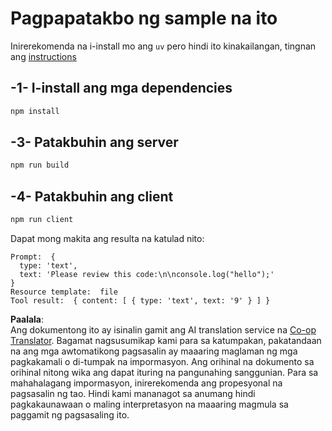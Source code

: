 <!--
CO_OP_TRANSLATOR_METADATA:
{
  "original_hash": "fae57a69c2b62cb7d92ff12da65f36c3",
  "translation_date": "2025-07-13T18:45:29+00:00",
  "source_file": "03-GettingStarted/02-client/solution/typescript/README.md",
  "language_code": "tl"
}
-->
# Pagpapatakbo ng sample na ito

Inirerekomenda na i-install mo ang `uv` pero hindi ito kinakailangan, tingnan ang [instructions](https://docs.astral.sh/uv/#highlights)

## -1- I-install ang mga dependencies

```bash
npm install
```

## -3- Patakbuhin ang server

```bash
npm run build
```

## -4- Patakbuhin ang client

```sh
npm run client
```

Dapat mong makita ang resulta na katulad nito:

```text
Prompt:  {
  type: 'text',
  text: 'Please review this code:\n\nconsole.log("hello");'
}
Resource template:  file
Tool result:  { content: [ { type: 'text', text: '9' } ] }
```

**Paalala**:  
Ang dokumentong ito ay isinalin gamit ang AI translation service na [Co-op Translator](https://github.com/Azure/co-op-translator). Bagamat nagsusumikap kami para sa katumpakan, pakatandaan na ang mga awtomatikong pagsasalin ay maaaring maglaman ng mga pagkakamali o di-tumpak na impormasyon. Ang orihinal na dokumento sa orihinal nitong wika ang dapat ituring na pangunahing sanggunian. Para sa mahahalagang impormasyon, inirerekomenda ang propesyonal na pagsasalin ng tao. Hindi kami mananagot sa anumang hindi pagkakaunawaan o maling interpretasyon na maaaring magmula sa paggamit ng pagsasaling ito.